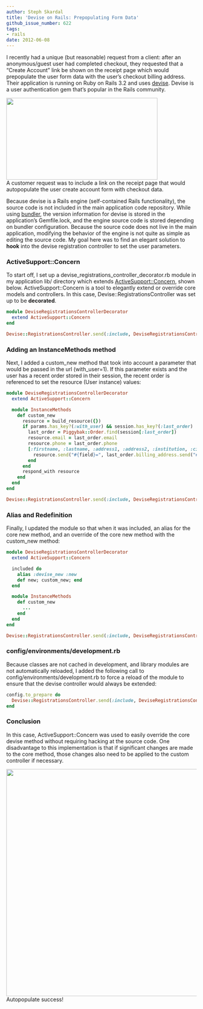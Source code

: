 ```yaml
---
author: Steph Skardal
title: 'Devise on Rails: Prepopulating Form Data'
github_issue_number: 622
tags:
- rails
date: 2012-06-08
---
```




I recently had a unique (but reasonable) request from a client: after an anonymous/guest user had completed checkout, they requested that a “Create Account” link be shown on the receipt page which would prepopulate the user form data with the user’s checkout billing address. Their application is running on Ruby on Rails 3.2 and uses [devise](https://github.com/plataformatec/devise). Devise is a user authentication gem that’s popular in the Rails community.

<img border="0" height="216" src="/blog/2012/06/devise-on-rails-prepopulating-form-data/image-0.png" width="400"/><br>
A customer request was to include a link on the receipt page that would autopopulate the user create account form with checkout data.

Because devise is a Rails engine (self-contained Rails functionality), the source code is not included in the main application code repository. While using [bundler](http://gembundler.com/), the version information for devise is stored in the application’s Gemfile.lock, and the engine source code is stored depending on bundler configuration. Because the source code does not live in the main application, modifying the behavior of the engine is not quite as simple as editing the source code. My goal here was to find an elegant solution to **hook** into the devise registration controller to set the user parameters.

### ActiveSupport::Concern

To start off, I set up a devise_registrations_controller_decorator.rb module in my application lib/ directory which extends [ActiveSupport::Concern](http://www.fakingfantastic.com/2010/09/20/concerning-yourself-with-active-support-concern/), shown below. ActiveSupport::Concern is a tool to elegantly extend or override core models and controllers. In this case, Devise::RegistrationsController was set up to be **decorated**.

```ruby
module DeviseRegistrationsControllerDecorator
  extend ActiveSupport::Concern
end

Devise::RegistrationsController.send(:include, DeviseRegistrationsControllerDecorator)
```

### Adding an InstanceMethods method

Next, I added a custom_new method that took into account a parameter that would be passed in the url (with_user=1). If this parameter exists and the user has a recent order stored in their session, the recent order is referenced to set the resource (User instance) values:

```ruby
module DeviseRegistrationsControllerDecorator
  extend ActiveSupport::Concern

  module InstanceMethods
    def custom_new
      resource = build_resource({})
      if params.has_key?(:with_user) && session.has_key?(:last_order)
        last_order = Piggybak::Order.find(session[:last_order])
        resource.email = last_order.email
        resource.phone = last_order.phone
        [:firstname, :lastname, :address1, :address2, :institution, :city, :state_id, :zip, :country_id].each do |field|
          resource.send("#{field}=", last_order.billing_address.send("#{field}"))
        end
      end
      respond_with resource
    end
  end
end

Devise::RegistrationsController.send(:include, DeviseRegistrationsControllerDecorator)
```

### Alias and Redefinition

Finally, I updated the module so that when it was included, an alias for the core new method, and an override of the core new method with the custom_new method:

```ruby
module DeviseRegistrationsControllerDecorator
  extend ActiveSupport::Concern

  included do
    alias :devise_new :new
    def new; custom_new; end
  end

  module InstanceMethods
    def custom_new
      ...
    end
  end
end

Devise::RegistrationsController.send(:include, DeviseRegistrationsControllerDecorator)
```

### config/environments/development.rb

Because classes are not cached in development, and library modules are not automatically reloaded, I added the following call to config/environments/development.rb to force a reload of the module to ensure that the devise controller would always be extended:

```ruby
config.to_prepare do
  Devise::RegistrationsController.send(:include, DeviseRegistrationsControllerDecorator)
end
```

### Conclusion

In this case, ActiveSupport::Concern was used to easily override the core devise method without requiring hacking at the source code. One disadvantage to this implementation is that if significant changes are made to the core method, those changes also need to be applied to the custom controller if necessary.

<img border="0" src="/blog/2012/06/devise-on-rails-prepopulating-form-data/image-1.png" width="600"/><br>
Autopopulate success!



